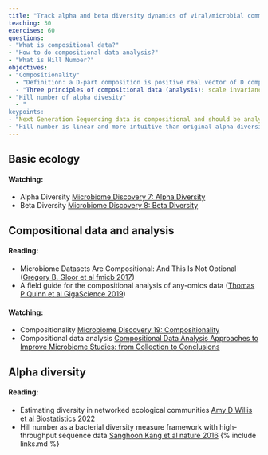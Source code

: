 ```yaml
---
title: "Track alpha and beta diversity dynamics of viral/microbial communities"
teaching: 30
exercises: 60
questions:
- "What is compositional data?"
- "How to do compositional data analysis?"
- "What is Hill Number?"
objectives:
- "Compositionality"
  - "Definition: a D-part composition is positive real vector of D components describing the parts of some whole. It only carries relative information between the parts.
  - "Three principles of compositional data (analysis): scale invariance, permutation invariance, subcompositional coherence  
- "Hill number of alpha divesity"
  - "
keypoints:
- "Next Generation Sequencing data is compositional and should be analyzed using compositional data analysis methods"
- "Hill number is linear and more intuitive than original alpha diversity measures"
---
```

## Basic ecology

#### Watching:
- Alpha Diversity [Microbiome Discovery 7: Alpha Diversity](https://youtu.be/9ZvoR89HYP8)
- Beta Diversity [Microbiome Discovery 8: Beta Diversity](https://youtu.be/lcbp6EecDg4)

## Compositional data and analysis

#### Reading:
- Microbiome Datasets Are Compositional: And This Is Not Optional ([Gregory B. Gloor et al fmicb 2017](https://www.frontiersin.org/articles/10.3389/fmicb.2017.02224/full))
- A field guide for the compositional analysis of any-omics data ([Thomas P Quinn et al GigaScience 2019](https://pubmed.ncbi.nlm.nih.gov/31544212/))

#### Watching:
- Compositionality [Microbiome Discovery 19: Compositionality](https://youtu.be/X60nFYpLWRs) 
- Compositional data analysis [Compositional Data Analysis Approaches to Improve Microbiome Studies: from Collection to Conclusions](https://youtu.be/j1IbfQrT2Cs) 

## Alpha diversity

#### Reading:
- Estimating diversity in networked ecological communities [Amy D Willis et al Biostatistics 2022](https://academic.oup.com/biostatistics/article/23/1/207/5841114?login=true)
- Hill number as a bacterial diversity measure framework with high-throughput sequence data [Sanghoon Kang et al nature 2016](https://www.nature.com/articles/srep38263) 
{% include links.md %}

